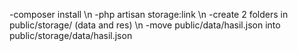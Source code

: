 -composer install \n
-php artisan storage:link \n
-create 2 folders in public/storage/ (data and res) \n
-move public/data/hasil.json into public/storage/data/hasil.json
